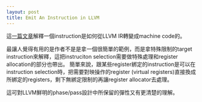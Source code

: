 ```yaml
---
layout: post
title: Emit An Instruction in LLVM
---
```


這[一篇文章](http://eli.thegreenplace.net/2012/11/24/life-of-an-instruction-in-llvm)解釋一個instruction是如何從LLVM IR轉變成machine code的。

最讓人覺得有用的是作者不是是拿一個很簡單的範例，而是拿特殊限制的target instruction來解釋，這把instruciton selection需要做特殊處理和register allocation的部分也帶出。
簡單來說，跟某些register綁定的instruction是可以在instruction selection時，把需要對映操作的register (virtual registers)直接換成所綁定的registers，剩下無綁定限制的再讓register allocator去處理。

這可對LLVM鮮明的phase/pass設計中所保留的彈性又有更清楚的理解。
